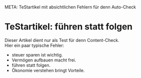 META: TeStartikel mit absichtlichen Fehlern für denn Auto-Check

# TeStartikel: führen statt folgen

Dieser Artikel dient nur als Test für denn Content-Check.  
Hier ein paar typische Fehler:

- steuer sparen ist wichtig.  
- Vermögen aufbauen macht frei.  
- führen statt folgen.  
- Ökonomie verstehen bringt Vorteile.  
